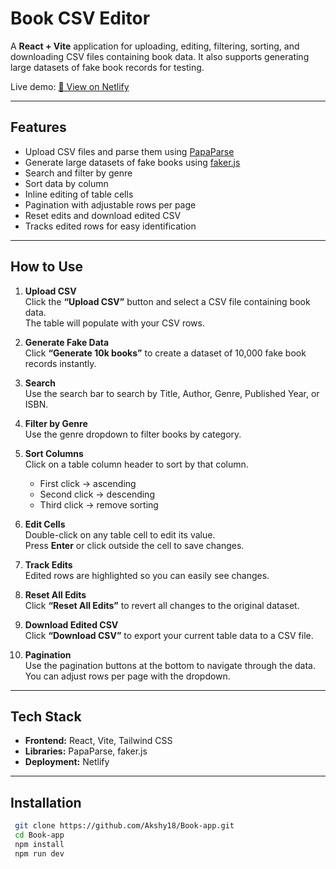 # Book CSV Editor

A **React + Vite** application for uploading, editing, filtering, sorting, and downloading CSV files containing book data. It also supports generating large datasets of fake book records for testing.

Live demo: [🔗 View on Netlify](https://book-editor.netlify.app/)

---

## Features

- Upload CSV files and parse them using [PapaParse](https://www.papaparse.com/)
- Generate large datasets of fake books using [faker.js](https://github.com/faker-js/faker)
- Search and filter by genre
- Sort data by column
- Inline editing of table cells
- Pagination with adjustable rows per page
- Reset edits and download edited CSV
- Tracks edited rows for easy identification

---

## How to Use

1. **Upload CSV**  
   Click the **“Upload CSV”** button and select a CSV file containing book data.  
   The table will populate with your CSV rows.

2. **Generate Fake Data**  
   Click **“Generate 10k books”** to create a dataset of 10,000 fake book records instantly.

3. **Search**  
   Use the search bar to search by Title, Author, Genre, Published Year, or ISBN.

4. **Filter by Genre**  
   Use the genre dropdown to filter books by category.

5. **Sort Columns**  
   Click on a table column header to sort by that column.  
   - First click → ascending  
   - Second click → descending  
   - Third click → remove sorting

6. **Edit Cells**  
   Double-click on any table cell to edit its value.  
   Press **Enter** or click outside the cell to save changes.

7. **Track Edits**  
   Edited rows are highlighted so you can easily see changes.

8. **Reset All Edits**  
   Click **“Reset All Edits”** to revert all changes to the original dataset.

9. **Download Edited CSV**  
   Click **“Download CSV”** to export your current table data to a CSV file.

10. **Pagination**  
    Use the pagination buttons at the bottom to navigate through the data.  
    You can adjust rows per page with the dropdown.

---

## Tech Stack

- **Frontend:** React, Vite, Tailwind CSS
- **Libraries:** PapaParse, faker.js
- **Deployment:** Netlify

---

## Installation

   ```bash
    git clone https://github.com/Akshy18/Book-app.git
    cd Book-app
    npm install
    npm run dev
